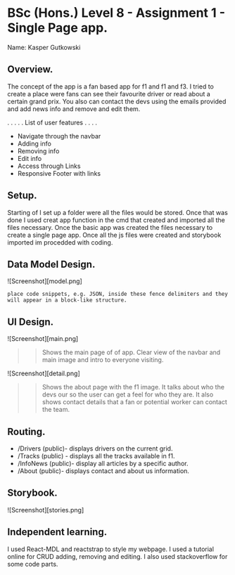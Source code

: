 # BSc (Hons.) Level 8 - Assignment 1 - Single Page app.

Name: Kasper Gutkowski

## Overview.

The concept of the app is a fan based app for f1 and f1 and f3. I tried to create a place were fans can see their
favourite driver or read about a certain grand prix. You also can contact the devs using the emails provided and add news info 
and remove and edit them.

. . . . . List of user features  . . . .

- Navigate through the navbar
- Adding info
- Removing info
- Edit info
- Access through Links
- Responsive Footer with links

## Setup.

Starting of I set up a folder were all the files would be stored. Once that was done I used creat app function in the cmd
that created and imported all the files necessary. Once the basic app was created the files necessary to create a single page app.
Once all the js files were created and storybook imported im procedded with coding.


## Data Model Design.

![Screenshot][model.png]

~~~
place code snippets, e.g. JSON, inside these fence delimiters and they will appear in a block-like structure.
~~~
## UI Design.

![Screenshot][main.png]

>> Shows the main page of of app. Clear view of the navbar and main image and intro to everyone visiting.

![Screenshot][detail.png]

>> Shows the about page with the f1 image. It talks about who the devs our so the user can get a feel for who they are. It also shows contact details that a fan or potential worker can contact the team.

## Routing.

- /Drivers (public)- displays drivers on the current grid.
- /Tracks (public) - displays all the tracks available in f1.
- /InfoNews (public)- display all articles by a specific author.
- /About (public)- displays contact and about us information.

## Storybook.

![Screenshot][stories.png]

## Independent learning.

I used React-MDL and reactstrap to style my webpage. I used a tutorial online for CRUD adding, removing and editing. I also used stackoverflow for some code parts.

[model]: ./img/model.png
[main]: ./img/main.png
[detail]: ./img/detail.png
[stories]: ./img/stories.png

